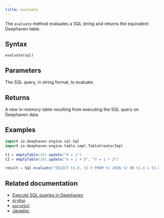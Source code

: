 ```yaml
---
title: evaluate
---
```


The `evaluate` method evaluates a SQL string and returns the equivalent Deephaven table.

## Syntax

```
evaluate(sql)
```

## Parameters

<ParamTable>
<Param name="sql" type="String">

The SQL query, in string format, to evaluate.

</Param>
</ParamTable>

## Returns

A new in-memory table resulting from executing the SQL query on Deephaven data.

## Examples

```groovy order=t1,t2,result
import io.deephaven.engine.sql.Sql
import io.deephaven.engine.table.impl.TableCreatorImpl

t1 = emptyTable(10).update("X = i")
t2 = emptyTable(10).update("X = i + 5", "Y = i * 2")

result = Sql.evaluate("SELECT t1.X, t2.Y FROM t1 JOIN t2 ON t1.X = t2.X")
```

## Related documentation

- [Execute SQL queries in Deephaven](../../../how-to-guides/data-import-export/execute-sql-queries.md)
- [`dryRun`](./dryRun.md)
- [`parseSql`](./parseSql.md)
- [Javadoc](https://docs.deephaven.io/core/javadoc/io/deephaven/engine/sql/Sql.html#evaluate(java.lang.String))

